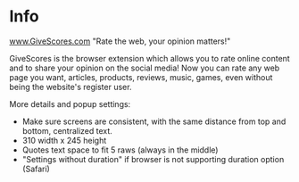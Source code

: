 # Info

www.GiveScores.com
"Rate the web, your opinion matters!"

GiveScores is the browser extension which allows you to rate online content and to share your opinion on the social media! Now you can rate any web page you want, articles, products, reviews, music, games, even without being the website's register user.

More details and popup settings:
- Make sure screens are consistent, with the same distance from top and bottom, centralized text.
- 310 width x 245 height
- Quotes text space to fit 5 raws (always in the middle)
- "Settings without duration" if browser is not supporting duration option (Safari)
